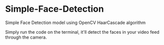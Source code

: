 # Simple-Face-Detection
Simple Face Detection model using OpenCV HaarCascade algorithm

Simply run the code on the terminal, it'll detect the faces in your video feed through the camera.
